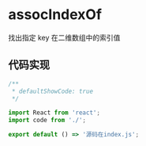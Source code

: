 # assocIndexOf

找出指定 key 在二维数组中的索引值

## 代码实现

```jsx
/**
 * defaultShowCode: true
 */

import React from 'react';
import code from './';

export default () => '源码在index.js';
```
